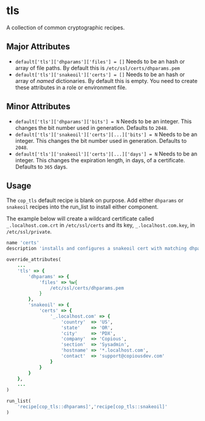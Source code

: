 # tls

A collection of common cryptographic recipes.

## Major Attributes
* `default['tls']['dhparams']['files'] = []` Needs to be an hash or array of
  file paths. By default this is `/etc/ssl/certs/dhparams.pem`
* `default['tls']['snakeoil']['certs'] = []` Needs to be an hash or array of
  *named* dictionaries. By default this is empty. You need to create these
attributes in a role or environment file.

## Minor Attributes
* `default['tls']['dhparams']['bits'] = N` Needs to be an integer. This changes
  the bit number used in generation. Defaults to `2048`.
* `default['tls']['snakeoil']['certs'][...]['bits'] = N` Needs to be an
  integer. This changes the bit number used in generation. Defaults to `2048`.
* `default['tls']['snakeoil']['certs'][...]['days'] = N` Needs to be an
  integer. This changes the expiration length, in days, of a certificate. Defaults to
`365` days.

## Usage
The `cop_tls` default recipe is blank on purpose. Add either `dhparams` or
`snakeoil` recipes into the run_list to install either component.

The example below will create a wildcard certificate called `_.localhost.com.crt` in
`/etc/ssl/certs` and its key, `_.localhost.com.key`, in `/etc/ssl/private`.

```ruby
name 'certs'
description 'installs and configures a snakeoil cert with matching dhparams'

override_attributes(
    ...
    'tls' => {
        'dhparams' => {
            'files' => %w{
                /etc/ssl/certs/dhparams.pem
            }
        },
        'snakeoil' => {
            'certs' => {
                '_.localhost.com' => {
                    'country'  => 'US',
                    'state'    => 'OR',
                    'city'     => 'PDX',
                    'company'  => 'Copious',
                    'section'  => 'Sysadmin',
                    'hostname' => '*.localhost.com',
                    'contact'  => 'support@copiousdev.com'
                }
            }
        }
    },
    ...
)

run_list(
    'recipe[cop_tls::dhparams]','recipe[cop_tls::snakeoil]'
)
```
